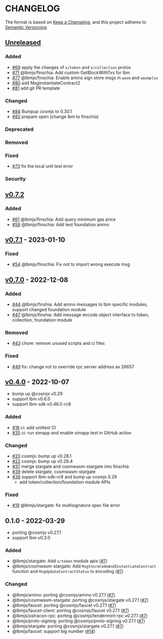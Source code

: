 # CHANGELOG

The format is based on [Keep a Changelog](https://keepachangelog.com/en/1.0.0/),
and this project adheres to
[Semantic Versioning](https://semver.org/spec/v2.0.0.html).

## [Unreleased]

### Added

- [\#69](https://github.com/Finschia/finschia-js/pull/69) apply the changes of
  `x/token` and `x/collection` protos
- [\#71](https://github.com/Finschia/finschia-js/pull/71) @lbmjs/finschia: Add
  custom GetBlockWithTxs for lbm
- [\#77](https://github.com/Finschia/finschia-js/pull/77) @lbmjs/finschia:
  Enable amino sign store msgs in `wasm` and `wasmplus`
- [\#80](https://github.com/Finschia/finschia-js/pull/80) add
  MsgInstantiateContract2
- [\#81](https://github.com/Finschia/finschia-js/pull/81) add git PR template

### Changed

- [\#84](https://github.com/Finschia/finschia-js/pull/84) Bumpup cosmjs to
  0.30.1
- [\#82](https://github.com/Finschia/finschia-js/pull/82) prepare open (change
  lbm to finschia)

### Deprecated

### Removed

### Fixed

- [\#73](https://github.com/Finschia/finschia-js/pull/73) fix the local unit
  test error

### Security

## [v0.7.2]

### Added

- [\#61](https://github.com/Finschia/finschia-js/pull/61) @lbmjs/finschia: Add
  query minimum gas price
- [\#58](https://github.com/Finschia/finschia-js/pull/58) @lbmjs/finschia: Add
  test foundation amino

## [v0.7.1] - 2023-01-10

### Fixed

- [\#54](https://github.com/Finschia/finschia-js/pull/54) @lbmjs/finschia: Fix
  not to import wrong execute msg

## [v0.7.0] - 2022-12-08

### Added

- [\#44](https://github.com/Finschia/finschia-js/pull/44) @lbmjs/finshia: Add
  amino messages to lbm specific modules, support changed foundation module
- [\#47](https://github.com/Finschia/finschia-js/pull/47) @lbmjs/finshia: Add
  message encode object interface to token, collection, foundation module

### Removed

- [\#43](https://github.com/Finschia/finschia-js/pull/43) chore: remove unused
  scripts and ci files

### Fixed

- [\#49](https://github.com/Finschia/finschia-js/pull/49) fix: change not to
  override rpc server address as 26657

## [v0.4.0] - 2022-10-07

- bump up @cosmjs v0.29
- support lbm v0.6.0
- support lbm-sdk v0.46.0-rc8

### Added

- [\#18](https://github.com/Finschia/finschia-js/pull/18) ci: add unittest CI
- [\#35](https://github.com/Finschia/finschia-js/pull/35) ci: run simapp and
  enable simapp test in GitHub action

### Changed

- [\#20](https://github.com/Finschia/finschia-js/pull/20) cosmjs: bump up
  v0.28.1
- [\#22](https://github.com/Finschia/finschia-js/pull/22) cosmjs: bump up
  v0.28.4
- [\#37](https://github.com/Finschia/finschia-js/pull/37) merge stargate and
  cosmwasm-stargate into finschia
- [\#39](https://github.com/Finschia/finschia-js/pull/39) delete stargate,
  cosmwasm-stargate
- [\#38](https://github.com/Finschia/finschia-js/pull/38) support lbm-sdk-rc8
  and bump up cosmjs 0.29
  - add token/collection/foundation module APIs

### Fixed

- [\#19](https://github.com/Finschia/finschia-js/pull/19) @lbmjs/stargate: fix
  multisignature spec file error

## 0.1.0 - 2022-03-29

- porting @cosmjs v0.27.1
- support lbm v0.3.0

### Added

- @lbmjs/stargate: Add `x/token` module apis ([#7])
- @lbmjs/cosmwasm-stargate: Add `MsgStoreCodeAndInstantiateContract` function
  and `MsgUpdateContractStatus` tx encoding ([#7])

### Changed

- @lbmjs/amino: porting @cosmjs/amino v0.27.1 ([#7])
- @lbmjs/cosmwasm-stargate: porting @cosmjs/stargate v0.27.1 ([#7])
- @lbmjs/faucet: porting @cosmjs/faucet v0.27.1 ([#7])
- @lbmjs/faucet-client: porting @cosmjs/faucet v0.27.1 ([#7])
- @lbmjs/ostracon-rpc: porting @cosmjs/tendermint-rpc v0.27.1 ([#7])
- @lbmjs/proto-signing: porting @cosmjs/proto-signing v0.27.1 ([#7])
- @lbmjs/stargate: porting @cosmjs/stargate v0.27.1 ([#7])
- @lbmjs/faucet: support big number ([#14])

[#7]: https://github.com/Finschia/finschia-js/pull/7
[#14]: https://github.com/Finschia/finschia-js/pull/14
[unreleased]: https://github.com/Finschia/finschia-js/compare/v0.7.2...HEAD
[v0.7.2]: https://github.com/Finschia/finschia-js/compare/v0.7.1...v0.7.2
[v0.7.1]: https://github.com/Finschia/finschia-js/compare/v0.7.0...v0.7.1
[v0.7.0]: https://github.com/Finschia/finschia-js/compare/v0.4.0...v0.7.0
[v0.4.0]: https://github.com/Finschia/finschia-js/compare/v0.1.0...v0.4.0
